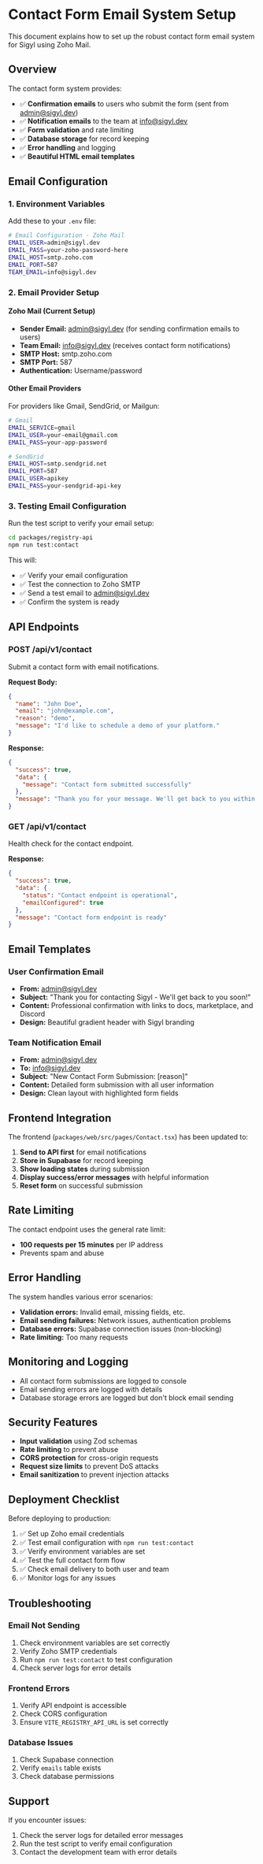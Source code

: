 # Contact Form Email System Setup

This document explains how to set up the robust contact form email system for Sigyl using Zoho Mail.

## Overview

The contact form system provides:
- ✅ **Confirmation emails** to users who submit the form (sent from admin@sigyl.dev)
- ✅ **Notification emails** to the team at info@sigyl.dev
- ✅ **Form validation** and rate limiting
- ✅ **Database storage** for record keeping
- ✅ **Error handling** and logging
- ✅ **Beautiful HTML email templates**

## Email Configuration

### 1. Environment Variables

Add these to your `.env` file:

```bash
# Email Configuration - Zoho Mail
EMAIL_USER=admin@sigyl.dev
EMAIL_PASS=your-zoho-password-here
EMAIL_HOST=smtp.zoho.com
EMAIL_PORT=587
TEAM_EMAIL=info@sigyl.dev
```

### 2. Email Provider Setup

#### Zoho Mail (Current Setup)
- **Sender Email:** admin@sigyl.dev (for sending confirmation emails to users)
- **Team Email:** info@sigyl.dev (receives contact form notifications)
- **SMTP Host:** smtp.zoho.com
- **SMTP Port:** 587
- **Authentication:** Username/password

#### Other Email Providers
For providers like Gmail, SendGrid, or Mailgun:
```bash
# Gmail
EMAIL_SERVICE=gmail
EMAIL_USER=your-email@gmail.com
EMAIL_PASS=your-app-password

# SendGrid
EMAIL_HOST=smtp.sendgrid.net
EMAIL_PORT=587
EMAIL_USER=apikey
EMAIL_PASS=your-sendgrid-api-key
```

### 3. Testing Email Configuration

Run the test script to verify your email setup:

```bash
cd packages/registry-api
npm run test:contact
```

This will:
- ✅ Verify your email configuration
- ✅ Test the connection to Zoho SMTP
- ✅ Send a test email to admin@sigyl.dev
- ✅ Confirm the system is ready

## API Endpoints

### POST /api/v1/contact
Submit a contact form with email notifications.

**Request Body:**
```json
{
  "name": "John Doe",
  "email": "john@example.com",
  "reason": "demo",
  "message": "I'd like to schedule a demo of your platform."
}
```

**Response:**
```json
{
  "success": true,
  "data": {
    "message": "Contact form submitted successfully"
  },
  "message": "Thank you for your message. We'll get back to you within 24 hours!"
}
```

### GET /api/v1/contact
Health check for the contact endpoint.

**Response:**
```json
{
  "success": true,
  "data": {
    "status": "Contact endpoint is operational",
    "emailConfigured": true
  },
  "message": "Contact form endpoint is ready"
}
```

## Email Templates

### User Confirmation Email
- **From:** admin@sigyl.dev
- **Subject:** "Thank you for contacting Sigyl - We'll get back to you soon!"
- **Content:** Professional confirmation with links to docs, marketplace, and Discord
- **Design:** Beautiful gradient header with Sigyl branding

### Team Notification Email
- **From:** admin@sigyl.dev
- **To:** info@sigyl.dev
- **Subject:** "New Contact Form Submission: [reason]"
- **Content:** Detailed form submission with all user information
- **Design:** Clean layout with highlighted form fields

## Frontend Integration

The frontend (`packages/web/src/pages/Contact.tsx`) has been updated to:

1. **Send to API first** for email notifications
2. **Store in Supabase** for record keeping
3. **Show loading states** during submission
4. **Display success/error messages** with helpful information
5. **Reset form** on successful submission

## Rate Limiting

The contact endpoint uses the general rate limit:
- **100 requests per 15 minutes** per IP address
- Prevents spam and abuse

## Error Handling

The system handles various error scenarios:

- **Validation errors:** Invalid email, missing fields, etc.
- **Email sending failures:** Network issues, authentication problems
- **Database errors:** Supabase connection issues (non-blocking)
- **Rate limiting:** Too many requests

## Monitoring and Logging

- All contact form submissions are logged to console
- Email sending errors are logged with details
- Database storage errors are logged but don't block email sending

## Security Features

- **Input validation** using Zod schemas
- **Rate limiting** to prevent abuse
- **CORS protection** for cross-origin requests
- **Request size limits** to prevent DoS attacks
- **Email sanitization** to prevent injection attacks

## Deployment Checklist

Before deploying to production:

1. ✅ Set up Zoho email credentials
2. ✅ Test email configuration with `npm run test:contact`
3. ✅ Verify environment variables are set
4. ✅ Test the full contact form flow
5. ✅ Check email delivery to both user and team
6. ✅ Monitor logs for any issues

## Troubleshooting

### Email Not Sending
1. Check environment variables are set correctly
2. Verify Zoho SMTP credentials
3. Run `npm run test:contact` to test configuration
4. Check server logs for error details

### Frontend Errors
1. Verify API endpoint is accessible
2. Check CORS configuration
3. Ensure `VITE_REGISTRY_API_URL` is set correctly

### Database Issues
1. Check Supabase connection
2. Verify `emails` table exists
3. Check database permissions

## Support

If you encounter issues:
1. Check the server logs for detailed error messages
2. Run the test script to verify email configuration
3. Contact the development team with error details 